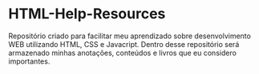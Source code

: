 # HTML-Help-Resources
Repositório criado para facilitar meu aprendizado sobre desenvolvimento WEB utilizando HTML, CSS e Javacript. Dentro desse repositório será armazenado minhas anotações, conteúdos e livros que eu considero importantes.
